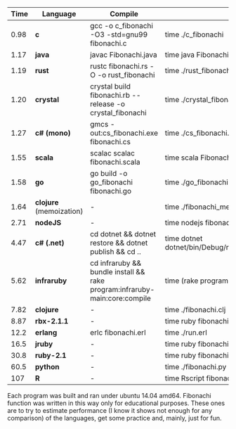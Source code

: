 Time  | Language     | Compile                                      | Run |
|---|---|---|---|
0.98 | **c**        | gcc -o c_fibonachi -O3 -std=gnu99 fibonachi.c             | time ./c_fibonachi |
1.17 | **java**     | javac Fibonachi.java                                      | time java Fibonachi |
1.19 | **rust**     | rustc fibonachi.rs -O -o rust_fibonachi                   | time ./rust_fibonachi |
1.20 | **crystal**  | crystal build fibonachi.rb --release -o crystal_fibonachi | time ./crystal_fibonachi |
1.27 | **c# (mono)** | gmcs -out:cs_fibonachi.exe fibonachi.cs                   | time ./cs_fibonachi.exe |
1.55 | **scala**    | scalac scalac fibonachi.scala                             | time scala Fibonachi |
1.58 | **go**       | go build -o go_fibonachi fibonachi.go                     | time ./go_fibonachi |
1.64 | **clojure** (memoization)  | -                                           | time ./fibonachi_memoized.clj |
2.71 | **nodeJS**   | -                                                         | time nodejs fibonachi.js |
4.47 | **c# (.net)**     | cd dotnet && dotnet restore && dotnet publish && cd .. | time dotnet dotnet/bin/Debug/netcoreapp1.0/publish/dotnet.dll
5.62  | **infraruby** | cd infraruby && bundle install && rake program:infraruby-main:core:compile | time (rake program:infraruby-main:core:execute) |
7.82 | **clojure**  | -                                                         | time ./fibonachi.clj |
8.87 | **rbx-2.1.1**| -                                                         | time ruby fibonachi.rb |
12.2 | **erlang**   | erlc fibonachi.erl                                        | time ./run.erl |
16.5 | **jruby**    | -                                                         | time ruby fibonachi.rb |
30.8 | **ruby-2.1** | -                                                         | time ruby fibonachi.rb |
60.5 | **python**   | -                                                         | time ./fibonachi.py |
107 | **R**        | -                                                         | time Rscript fibonachi.R 34

Each program was built and ran under ubuntu 14.04 amd64.
Fibonachi function was written in this way only for educational purposes.
These ones are to try to estimate performance (I know it shows not enough for any comparison) of the languages, get some practice and, mainly, just for fun.
